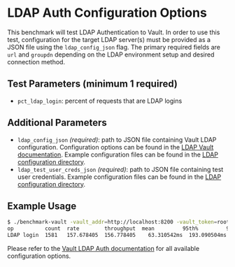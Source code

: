 # LDAP Auth Configuration Options

This benchmark will test LDAP Authentication to Vault. In order to use this test, configuration for the target LDAP server(s) must be provided as a JSON file using the `ldap_config_json` flag. The primary required fields are `url` and `groupdn` depending on the LDAP environment setup and desired connection method.

## Test Parameters (minimum 1 required)

- `pct_ldap_login`: percent of requests that are LDAP logins

## Additional Parameters

- `ldap_config_json` _(required)_: path to JSON file containing Vault LDAP configuration.  Configuration options can be found in the [LDAP Vault documentation](https://developer.hashicorp.com/vault/api-docs/auth/ldap#configure-ldap).  Example configuration files can be found in the [LDAP configuration directory](/configs/ldap/).
- `ldap_test_user_creds_json` _(required)_: path to JSON file containing test user credentials.  Example configuration files can be found in the [LDAP configuration directory](/configs/ldap/).

## Example Usage

```bash
$ ./benchmark-vault -vault_addr=http://localhost:8200 -vault_token=root -pct_ldap_login=100 -ldap_config_json=/path/to/ldap/config.json -ldap_test_user_creds_json=/path/to/ldap/test_user_creds.json
op          count  rate        throughput  mean         95th%         99th%        successRatio
LDAP login  1581   157.678405  156.778405    63.310542ms  193.090504ms  199.27467ms  100.00%
```

Please refer to the [Vault LDAP Auth documentation](https://developer.hashicorp.com/vault/api-docs/auth/ldap) for all available configuration options.
